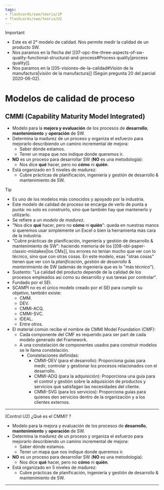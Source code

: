```yaml
---
tags:
- flashcards/swe/teoria/1P
- flashcards/swe/teoria/U2
---
```


> [!IMPORTANT]
>
> - Este es el 2° modelo de calidad. Nos permite medir la calidad de un producto SW.
> - Nos paramos en la flecha del [[07-opc-the-three-aspects-of-sw-quality-functional-structural-and-process#Process quality|process quality]].
> - Nos paramos en la [[05-visiones-de-la-calidad#Visión de la manufactura|visión de la manufactura]] (Según pregunta 20 del parcial 2020-06-02).

# Modelos de calidad de proceso

## CMMI (Capability Maturity Model Integrated)

- Modelo para la **mejora y evaluación** de los procesos de **desarrollo**, **mantenimiento** y **operación** de SW.
- Determina la madurez de un proceso y organiza el esfuerzo para mejorarlo describiendo un camino incremental de mejora:
	- Saber dónde estamos.
	- Tener un mapa que nos indique donde queremos ir.
- **NO** es un proceso para desarrollar SW (**NO** es una metodología):
	- Nos dice **qué** hacer, pero no **cómo** ni **quién**.
- Está organizado en 5 niveles de madurez:
	- Cubre prácticas de planificación, ingeniería y gestión de desarrollo & mantenimiento de SW.

> [!TIP]
>
> - Es uno de los modelos más conocidos y apoyado por la industria.
> - Este modelo de calidad de proceso se encarga de verlo de punta a punta: no solo es construirlo, sino que también hay que mantenerlo y utilizarlo.
> - Se refiere a un _modelo de madurez_.
> - "Nos dice **qué** hacer, pero no **cómo** ni **quién**": queda en nuestras manos si queremos usar simplemente un Excel o bien la herramienta más cara de la industria.
> - "Cubre prácticas de planificación, ingeniería y gestión de desarrollo & mantenimiento de SW": haciendo memoria de los [[08-obl-paper-classic-mistakes|los CMs]], los errores no tenían mucho que ver con lo técnico, sino que con otras cosas. En este modelo, esas "otras cosas" tienen que ver con la _planificación_, _gestión de desarrollo_ & _mantenimiento_ de SW (además de ingeniería que es lo "más técnico").
> - Sustento: "La calidad del producto depende de la calidad de los procesos empleados así como su desarrollo y sus tareas por controlar".
> - Fundado por el SEI.
> - SCAMPI no es el único modelo creado por el SEI para cumplir su objetivo, también existe:
> 	- CMM.
> 	- DEV.
> 	- CMMI-ACQ.
> 	- CMMI-SVC.
> 	- IDEAL.
> 	- Entre otros.
> - El material común recibe el nombre de CMMI Model Foundation (CMF):
> 	- Cada componente del CMF es requerido para ser part de cada modelo generado del Framework.
> 	- A una constelación de componentes usados para construir modelos se le llama constelación.
> 		- Constelaciones definidas:
> 			- CMMI-DEV (para el desarrollo): Proporciona guías para medir, controlar y gestionar los procesos relacionados con el desarrollo.
> 			- CMMI-ADQ (para la adquisición): Proporciona una guía para el control y gestión sobre la adquisición de productos y servicios que satisfagan las necesidades del cliente.
> 			- CMMI-SVG (para los servicios): Proporciona guías para quienes den servicios dentro de la organización y a los clientes externos.

---

(Control U2) ¿Qué es el CMMI?
?
- Modelo para la mejora y evaluación de los procesos de **desarrollo**, **mantenimiento** y **operación** de SW.
- Determina la madurez de un proceso y organiza el esfuerzo para mejorarlo describiendo un camino incremental de mejora:
	- Saber dónde estamos.
	- Tener un mapa que nos indique donde queremos ir.
- **NO** es un proceso para desarrollar SW (**NO** es una metodología):
	- Nos dice **qué** hacer, pero no **cómo** ni **quién**.
- Está organizado en 5 niveles de madurez:
	- Cubre prácticas de planificación, ingeniería y gestión de desarrollo & mantenimiento de SW.
<!--SR:!2025-05-05,1,230-->

---
